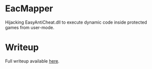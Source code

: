 # EacMapper

Hijacking EasyAntiCheat.dll to execute dynamic code inside protected games from user-mode.

# Writeup 
Full writeup available [here](https://world.com).
